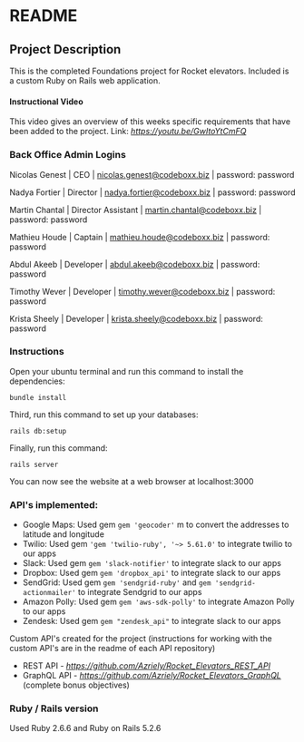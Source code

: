 # README

## Project Description
This is the completed Foundations project for Rocket elevators. Included is a custom Ruby on Rails web application.

#### Instructional Video
This video gives an overview of this weeks specific requirements that have been added to the project.
Link: <em>https://youtu.be/GwItoYtCmFQ</em>

### Back Office Admin Logins
Nicolas Genest | CEO | nicolas.genest@codeboxx.biz | password: password

Nadya Fortier | Director | nadya.fortier@codeboxx.biz | password: password

Martin Chantal | Director Assistant | martin.chantal@codeboxx.biz | password: password

Mathieu Houde | Captain | mathieu.houde@codeboxx.biz | password: password

Abdul Akeeb | Developer | abdul.akeeb@codeboxx.biz | password: password

Timothy Wever | Developer | timothy.wever@codeboxx.biz | password: password

Krista Sheely | Developer | krista.sheely@codeboxx.biz | password: password 


### Instructions

Open your ubuntu terminal and run this command to install the dependencies:

```bundle install```

Third, run this command to set up your databases:

```rails db:setup```

Finally, run this command:

```rails server ```

You can now see the website at a web browser at localhost:3000


### API's implemented:

- Google Maps: Used gem ``` gem 'geocoder' ``` m to convert the addresses to latitude and longitude
- Twilio: Used gem ``` 'gem 'twilio-ruby', '~> 5.61.0' ``` to integrate twilio to our apps
- Slack: Used gem ``` gem 'slack-notifier' ``` to integrate slack to our apps
- Dropbox: Used gem ``` gem 'dropbox_api' ``` to integrate slack to our apps
- SendGrid: Used gem ``` gem 'sendgrid-ruby' ``` and ``` gem 'sendgrid-actionmailer' ```  to integrate Sendgrid to our apps
- Amazon Polly: Used gem ``` gem 'aws-sdk-polly' ``` to integrate Amazon Polly to our apps
- Zendesk: Used gem ``` gem "zendesk_api" ``` to integrate slack to our apps

Custom API's created for the project (instructions for working with the custom API's are in the readme of each API repository)

- REST API - <em>https://github.com/Azriely/Rocket_Elevators_REST_API</em>
- GraphQL API - <em>https://github.com/Azriely/Rocket_Elevators_GraphQL</em> (complete bonus objectives)


### Ruby / Rails version
Used Ruby 2.6.6 and Ruby on Rails 5.2.6
